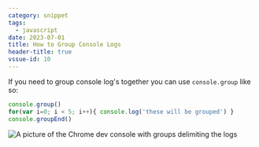 ```yaml
---
category: snippet
tags:
  - javascript
date: 2023-07-01
title: How to Group Console Logs
header-title: true
vssue-id: 10
---
```


If you need to group console log's together you can use `console.group` like so:

```javascript
console.group()
for(var i=0; i < 5; i++){ console.log('these will be grouped') }
console.groupEnd()
```

![A picture of the Chrome dev console with groups delimiting the logs](/assets/img/consolegroup.jpg)
